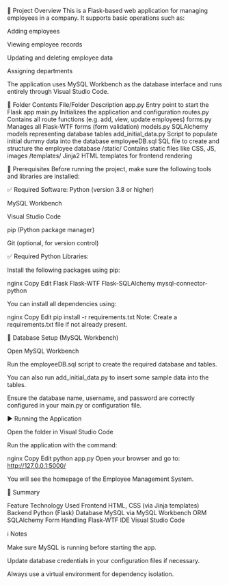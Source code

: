 📁 Project Overview
This is a Flask-based web application for managing employees in a company. It supports basic operations such as:

Adding employees

Viewing employee records

Updating and deleting employee data

Assigning departments

The application uses MySQL Workbench as the database interface and runs entirely through Visual Studio Code.

🧾 Folder Contents
File/Folder	               Description
app.py	                       Entry point to start the Flask app
main.py	                       Initializes the application and configuration
routes.py	               Contains all route functions (e.g. add, view, update employees)
forms.py	               Manages all Flask-WTF forms (form validation)
models.py	               SQLAlchemy models representing database tables
add_initial_data.py	       Script to populate initial dummy data into the database
employeeDB.sql	               SQL file to create and structure the employee database
/static/	               Contains static files like CSS, JS, images
/templates/	               Jinja2 HTML templates for frontend rendering

🧰 Prerequisites
Before running the project, make sure the following tools and libraries are installed:

✅ Required Software:
Python (version 3.8 or higher)

MySQL Workbench

Visual Studio Code

pip (Python package manager)

Git (optional, for version control)

✅ Required Python Libraries:

Install the following packages using pip:

nginx
Copy
Edit
Flask
Flask-WTF
Flask-SQLAlchemy
mysql-connector-python

You can install all dependencies using:

nginx
Copy
Edit
pip install -r requirements.txt
Note: Create a requirements.txt file if not already present.

🧱 Database Setup (MySQL Workbench)

Open MySQL Workbench

Run the employeeDB.sql script to create the required database and tables.

You can also run add_initial_data.py to insert some sample data into the tables.

Ensure the database name, username, and password are correctly configured in your main.py or configuration file.

▶️ Running the Application

Open the folder in Visual Studio Code

Run the application with the command:

nginx
Copy
Edit
python app.py
Open your browser and go to:
http://127.0.0.1:5000/

You will see the homepage of the Employee Management System.

📌 Summary

Feature	Technology Used
Frontend	HTML, CSS (via Jinja templates)
Backend	Python (Flask)
Database	MySQL via MySQL Workbench
ORM	SQLAlchemy
Form Handling	Flask-WTF
IDE	Visual Studio Code

ℹ️ Notes

Make sure MySQL is running before starting the app.

Update database credentials in your configuration files if necessary.

Always use a virtual environment for dependency isolation.